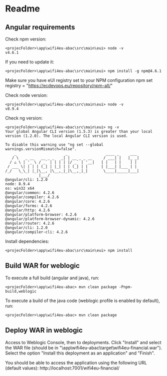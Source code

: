 # Readme

## Angular requirements

Check npm version:
```
<projecFolder>\app\wifi4eu-abac\src\main\eui> node -v
v4.6.1
```

If you need to update it:
```
<projecFolder>\app\wifi4eu-abac\src\main\eui> npm install -g npm@4.6.1
```

Make sure you have eUI registry set to your NPM configuration
npm set registry = "https://ecdevops.eu/repository/npm-all/"

Check node version:
```
<projecFolder>\app\wifi4eu-abac\src\main\eui> node -v
v8.9.4
```

Check ng version:
```
<projecFolder>\app\wifi4eu-abac\src\main\eui> ng -v
Your global Angular CLI version (1.5.3) is greater than your local
version (1.2.0). The local Angular CLI version is used.

To disable this warning use "ng set --global warnings.versionMismatch=false".
    _                      _                 ____ _     ___
   / \   _ __   __ _ _   _| | __ _ _ __     / ___| |   |_ _|
  / △ \ | '_ \ / _` | | | | |/ _` | '__|   | |   | |    | |
 / ___ \| | | | (_| | |_| | | (_| | |      | |___| |___ | |
/_/   \_\_| |_|\__, |\__,_|_|\__,_|_|       \____|_____|___|
               |___/
@angular/cli: 1.2.0
node: 8.9.4
os: win32 x64
@angular/common: 4.2.6
@angular/compiler: 4.2.6
@angular/core: 4.2.6
@angular/forms: 4.2.6
@angular/http: 4.2.6
@angular/platform-browser: 4.2.6
@angular/platform-browser-dynamic: 4.2.6
@angular/router: 4.2.6
@angular/cli: 1.2.0
@angular/compiler-cli: 4.2.6
```

Install dependencies:
```
<projecFolder>\app\wifi4eu-abac\src\main\eui> npm install
```

## Build WAR for weblogic

To execute a full build (angular and java), run:
```
<projecFolder>\app\wifi4eu-abac> mvn clean package -Pnpm-build,weblogic
```

To execute a build of the java code (weblogic profile is enabled by default), run:
```
<projecFolder>\app\wifi4eu-abac> mvn clean package
```

## Deploy WAR in weblogic

Access to Weblogic Console, then to deployments. Click "Install" and select the WAR file (should be in "<projecFolder>\app\wifi4eu-abac\target\wifi4eu-financial.war").
Select the option "Install this deployment as an application" and "Finish".

You should be able to access the application using the following URL (default values):
http://localhost:7001/wifi4eu-financial/



